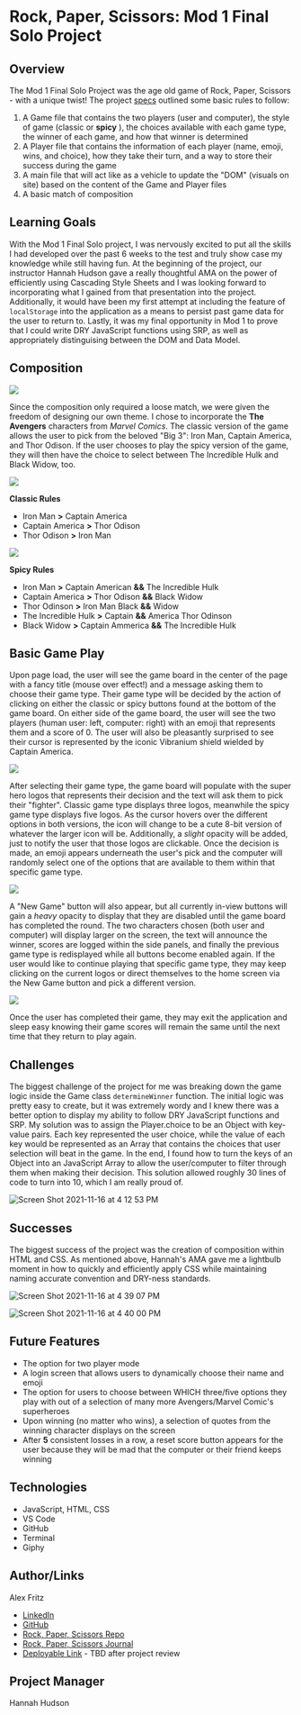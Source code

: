 # Rock, Paper, Scissors: Mod 1 Final Solo Project

## Overview 

The Mod 1 Final Solo Project was the age old game of Rock, Paper, Scissors - with a unique twist! The project [specs](https://frontend.turing.edu/projects/module-1/rock-paper-scissors-solo.html) outlined some basic rules to follow:

1. A Game file that contains the two players (user and computer), the style of game (classic or **spicy** ), the choices available with each game type, the winner of each game, and how that winner is determined
2. A Player file that contains the information of each player (name, emoji, wins, and choice), how they take their turn, and a way to store their success during the game
3. A main file that will act like as a vehicle to update the "DOM" (visuals on site) based on the content of the Game and Player files
4. A basic match of composition

## Learning Goals

With the Mod 1 Final Solo project, I was nervously excited to put all the skills I had developed over the past 6 weeks to the test and truly show case my knowledge while still having fun. At the beginning of the project, our instructor Hannah Hudson gave a really thoughtful AMA on the power of efficiently using Cascading Style Sheets and I was looking forward to incorporating what I gained from that presentation into the project. Additionally, it would have been my first attempt at including the feature of ```localStorage``` into the application as a means to persist past game data for the user to return to. Lastly, it was my final opportunity in Mod 1 to prove that I could write DRY JavaScript functions using SRP, as well as appropriately distinguising between the DOM and Data Model.

## Composition

![](https://media.giphy.com/media/FWWEFyQzsacic60XhD/giphy.gif)

Since the composition only required a loose match, we were given the freedom of designing our own theme. I chose to incorporate the **The Avengers** characters from *Marvel Comics*. The classic version of the game allows the user to pick from the beloved "Big 3": Iron Man, Captain America, and Thor Odison. If the user chooses to play the spicy version of the game, they will then have the choice to select between The Incredible Hulk and Black Widow, too.

![](https://media.giphy.com/media/AdGjNWM0nkmS0q1cSs/giphy.gif)

**Classic Rules**
- Iron Man **>** Captain America
- Captain America **>** Thor Odison
- Thor Odison **>** Iron Man

![](https://media.giphy.com/media/WZVFymQ1246VADrQCO/giphy.gif)

**Spicy Rules**
- Iron Man **>** Captain American **&&** The Incredible Hulk
- Captain America **>** Thor Odison **&&** Black Widow
- Thor Odinson **>** Iron Man  Black **&&** Widow
- The Incredible Hulk **>** Captain **&&** America Thor Odinson
- Black Widow **>** Captain Ammerica **&&** The Incredible Hulk

## Basic Game Play

Upon page load, the user will see the game board in the center of the page with a fancy title (mouse over effect!) and a message asking them to choose their game type. Their game type will be decided by the action of clicking on either the classic or spicy buttons found at the bottom of the game board. On either side of the game board, the user will see the two players (human user: left, computer: right) with an emoji that represents them and a score of 0. The user will also be pleasantly surprised to see their cursor is represented by the iconic Vibranium shield wielded by Captain America.

![](https://media.giphy.com/media/t93hAsL1SWtArHfLSp/giphy.gif)

After selecting their game type, the game board will populate with the super hero logos that represents their decision and the text will ask them to pick their "fighter". Classic game type displays three logos, meanwhile the spicy game type displays five logos. As the cursor hovers over the different options in both versions, the icon will change to be a cute 8-bit version of whatever the larger icon will be. Additionally, a *slight* opacity will be added, just to notify the user that those logos are clickable. Once the decision is made, an emoji appears underneath the user's pick and the computer will randomly select one of the options that are available to them within that specific game type. 

![](https://media.giphy.com/media/Hagnt97EcSQIsBSeXf/giphy.gif)

A "New Game" button will also appear, but all currently in-view buttons will gain a *heavy* opacity to display that they are disabled until the game board has completed the round. The two characters chosen (both user and computer) will display larger on the screen, the text will announce the winner, scores are logged within the side panels, and finally the previous game type is redisplayed while all buttons become enabled again. If the user would like to continue playing that specific game type, they may keep clicking on the current logos or direct themselves to the home screen via the New Game button and pick a different version.

![](https://media.giphy.com/media/WD0MqRqcXlS0iuIe74/giphy.gif)

Once the user has completed their game, they may exit the application and sleep easy knowing their game scores will remain the same until the next time that they return to play again.

## Challenges

The biggest challenge of the project for me was breaking down the game logic inside the Game class ```determineWinner``` function. The initial logic was pretty easy to create, but it was extremely wordy and I knew there was a better option to display my ability to follow DRY JavaScript functions and SRP. My solution was to assign the Player.choice to be an Object with key-value pairs. Each key represented the user choice, while the value of each key would be represented as an Array that contains the choices that user selection will beat in the game. In the end, I found how to turn the keys of an Object into an JavaScript Array to allow the user/computer to filter through them when making their decision. This solution allowed roughly 30 lines of code to turn into 10, which I am really proud of. 

![Screen Shot 2021-11-16 at 4 12 53 PM](https://user-images.githubusercontent.com/89096040/142088297-c6ee1c00-2f01-4124-8164-421e791a08d7.png)

## Successes 

The biggest success of the project was the creation of composition within HTML and CSS. As mentioned above, Hannah's AMA gave me a lightbulb moment in how to quickly and efficiently apply CSS while maintaining naming accurate convention and DRY-ness standards.

![Screen Shot 2021-11-16 at 4 39 07 PM](https://user-images.githubusercontent.com/89096040/142088443-69262852-48db-4361-8510-1accde487d91.png)

![Screen Shot 2021-11-16 at 4 40 00 PM](https://user-images.githubusercontent.com/89096040/142088509-18f4852f-30ce-4c9c-b0d5-6606d0526fb5.png)

## Future Features

- The option for two player mode
- A login screen that allows users to dynamically choose their name and emoji
- The option for users to choose between WHICH three/five options they play with out of a selection of many more Avengers/Marvel Comic's superheroes 
- Upon winning (no matter who wins), a selection of quotes from the winning character displays on the screen
- After **5** consistent losses in a row, a reset score button appears for the user because they will be mad that the computer or their friend keeps winning

## Technologies

- JavaScript, HTML, CSS
- VS Code
- GitHub
- Terminal
- Giphy

## Author/Links

Alex Fritz
- [LinkedIn](https://www.linkedin.com/in/alexmfritz/)
- [GitHub](https://github.com/alexmfritz)
- [Rock, Paper, Scissors Repo](https://github.com/alexmfritz/rock-paper-scissors)
- [Rock, Paper, Scissors Journal](https://gist.github.com/alexmfritz/87814a959c96614fa99c045dd5754466)
- [Deployable Link]() - TBD after project review

## Project Manager

Hannah Hudson
